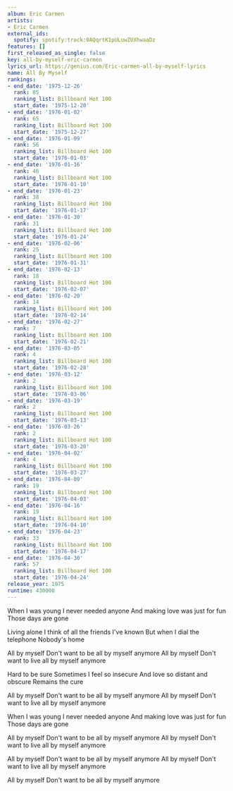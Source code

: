 ```yaml
---
album: Eric Carmen
artists:
- Eric Carmen
external_ids:
  spotify: spotify:track:0AQqrtK1pULuwZUXhwaaDz
features: []
first_released_as_single: false
key: all-by-myself-eric-carmen
lyrics_url: https://genius.com/Eric-carmen-all-by-myself-lyrics
name: All By Myself
rankings:
- end_date: '1975-12-26'
  rank: 85
  ranking_list: Billboard Hot 100
  start_date: '1975-12-20'
- end_date: '1976-01-02'
  rank: 65
  ranking_list: Billboard Hot 100
  start_date: '1975-12-27'
- end_date: '1976-01-09'
  rank: 56
  ranking_list: Billboard Hot 100
  start_date: '1976-01-03'
- end_date: '1976-01-16'
  rank: 46
  ranking_list: Billboard Hot 100
  start_date: '1976-01-10'
- end_date: '1976-01-23'
  rank: 38
  ranking_list: Billboard Hot 100
  start_date: '1976-01-17'
- end_date: '1976-01-30'
  rank: 31
  ranking_list: Billboard Hot 100
  start_date: '1976-01-24'
- end_date: '1976-02-06'
  rank: 25
  ranking_list: Billboard Hot 100
  start_date: '1976-01-31'
- end_date: '1976-02-13'
  rank: 18
  ranking_list: Billboard Hot 100
  start_date: '1976-02-07'
- end_date: '1976-02-20'
  rank: 14
  ranking_list: Billboard Hot 100
  start_date: '1976-02-14'
- end_date: '1976-02-27'
  rank: 7
  ranking_list: Billboard Hot 100
  start_date: '1976-02-21'
- end_date: '1976-03-05'
  rank: 4
  ranking_list: Billboard Hot 100
  start_date: '1976-02-28'
- end_date: '1976-03-12'
  rank: 2
  ranking_list: Billboard Hot 100
  start_date: '1976-03-06'
- end_date: '1976-03-19'
  rank: 2
  ranking_list: Billboard Hot 100
  start_date: '1976-03-13'
- end_date: '1976-03-26'
  rank: 2
  ranking_list: Billboard Hot 100
  start_date: '1976-03-20'
- end_date: '1976-04-02'
  rank: 4
  ranking_list: Billboard Hot 100
  start_date: '1976-03-27'
- end_date: '1976-04-09'
  rank: 19
  ranking_list: Billboard Hot 100
  start_date: '1976-04-03'
- end_date: '1976-04-16'
  rank: 19
  ranking_list: Billboard Hot 100
  start_date: '1976-04-10'
- end_date: '1976-04-23'
  rank: 33
  ranking_list: Billboard Hot 100
  start_date: '1976-04-17'
- end_date: '1976-04-30'
  rank: 57
  ranking_list: Billboard Hot 100
  start_date: '1976-04-24'
release_year: 1975
runtime: 430000
---
```

When I was young
I never needed anyone
And making love was just for fun
Those days are gone

Living alone
I think of all the friends I've known
But when I dial the telephone
Nobody's home

All by myself
Don't want to be all by myself anymore
All by myself
Don't want to live all by myself anymore

Hard to be sure
Sometimes I feel so insecure
And love so distant and obscure
Remains the cure

All by myself
Don't want to be all by myself anymore
All by myself
Don't want to live all by myself anymore

When I was young
I never needed anyone
And making love was just for fun
Those days are gone

All by myself
Don't want to be all by myself anymore
All by myself
Don't want to live all by myself anymore

All by myself
Don't want to be all by myself anymore
All by myself
Don't want to live all by myself anymore

All by myself
Don't want to be all by myself anymore
